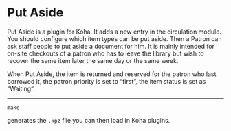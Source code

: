 Put Aside
=========

Put Aside is a plugin for Koha. It adds a new entry in the circulation
module. You should configure which item types can be put aside. Then a
Patron can ask staff people to put aside a document for him. It is
mainly intended for on-site checkouts of a patron who has to leave the
library but wish to recover the same item later the same day or the
same week.

When Put Aside, the item is returned and reserved for the patron who
last borrowed it, the patron priority is set to “first”, the item
status is set as “Waiting“.

-----

    make

generates the `.kpz` file you can then load in Koha plugins.